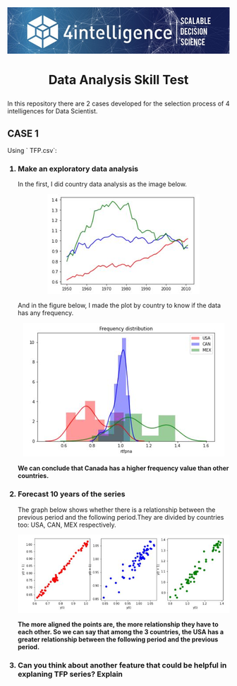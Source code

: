 <img src="0.jfif">

<h1><b><p align="center">Data Analysis Skill Test</p></b></h1>
<p align="justify">In this repository there are 2 cases developed for the selection process of 4 intelligences for Data Scientist.</p>

<h2>CASE 1</h2>
Using ` TFP.csv`:
<ol>
<h3><li><b>Make an exploratory data analysis</b></li></h3>
<dt>In the first, I did country data analysis as the image below.</dt>
<p align="center"><img src="Capturar1.JPG"></p>

<dt>And in the figure below, I made the plot by country to know if the data has any frequency.</dt>
<p align="center"><img src="Capturar2.JPG"></p>

<dt><b>We can conclude that Canada has a higher frequency value than other countries.</b></dt>



<h3><li><b>Forecast 10 years of the series</b></li></h3>
<dt>The graph below shows whether there is a relationship between the previous period and the following period.They are divided by countries too: USA, CAN, MEX respectively.</dt>
<p align="center"><img src="Capturar3.JPG"></p>
<dt><b>The more aligned the points are, the more relationship they have to each other. So we can say that among the 3 countries, the USA has a greater relationship between the following period and the previous period.</b></dt>



<h3><li><b>Can you think about another feature that could be helpful in explaning TFP series? Explain</b></li></h3>
</ol>